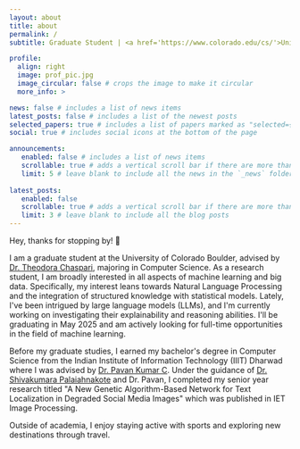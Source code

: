 ```yaml
---
layout: about
title: about
permalink: /
subtitle: Graduate Student | <a href='https://www.colorado.edu/cs/'>University of Colorado Boulder</a>

profile:
  align: right
  image: prof_pic.jpg
  image_circular: false # crops the image to make it circular
  more_info: >

news: false # includes a list of news items
latest_posts: false # includes a list of the newest posts
selected_papers: true # includes a list of papers marked as "selected={true}"
social: true # includes social icons at the bottom of the page

announcements:
   enabled: false # includes a list of news items
   scrollable: true # adds a vertical scroll bar if there are more than 3 news items
   limit: 5 # leave blank to include all the news in the `_news` folder
 
latest_posts:
   enabled: false
   scrollable: true # adds a vertical scroll bar if there are more than 3 new posts items
   limit: 3 # leave blank to include all the blog posts
---
```


Hey, thanks for stopping by! 👋

I am a graduate student at the University of Colorado Boulder, advised by [Dr. Theodora Chaspari](https://chaspari.engr.tamu.edu/), majoring in Computer Science.
As a research student, I am broadly interested in all aspects of machine learning and big data. Specifically, my interest leans towards Natural Language Processing and the integration of structured knowledge with statistical models. Lately, I've been intrigued by large language models (LLMs), and I'm currently working on investigating their explainability and reasoning abilities. I'll be graduating in May 2025 and am actively looking for full-time opportunities in the field of machine learning.

Before my graduate studies, I earned my bachelor's degree in Computer Science from the Indian Institute of Information Technology (IIIT) Dharwad where I was advised by [Dr. Pavan Kumar C](https://vidwan.inflibnet.ac.in/profile/102752). Under the guidance of [Dr. Shivakumara Palaiahnakote](https://www.salford.ac.uk/our-staff/shivakumara-palaiahnakote) and Dr. Pavan, I completed my senior year research titled "A New Genetic Algorithm-Based Network for Text Localization in Degraded Social Media Images" which was published in IET Image Processing.

Outside of academia, I enjoy staying active with sports and exploring new destinations through travel.
